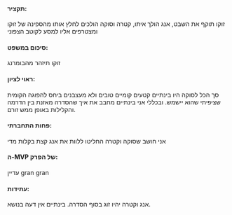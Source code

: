 #### **תקציר:**
זוקו תוקף את השבט, אנג הולך איתו, קטרה וסוקה הולכים לחלץ אותו מהספינה של זוקו ומצטרפים אליו למסע לקוטב הצפוני
#### **סיכום במשפט:**
זוקו תיזהר מהבומרנג
#### **ראוי לציון:**
סך הכל לסוקה היו בינתיים קטעים קומיים טובים ולא מעצבנים ביחס להפוגה הקומית שציפיתי שהוא יישמש. ובכללי אני בינתיים מחבב את איך שהסדרה מאזנת בין הדרמה והקלילות באופן ממש זורם.
#### **פחות התחברתי:**
אני חושב שסוקה וקטרה החליטו ללוות את אנג קצת בקלות מדי
#### **ה-MVP של הפרק:**
עדיין gran gran
#### **עתידות:**
אנג וקטרה יהיו זוג בסוף הסדרה. בינתיים אין דעה בנושא.